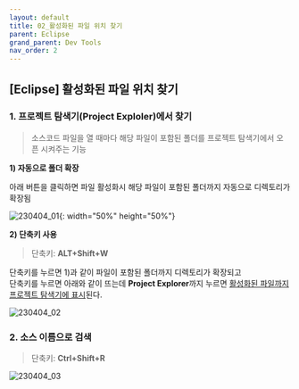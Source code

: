 ```yaml
---
layout: default
title: 02_활성화된 파일 위치 찾기
parent: Eclipse
grand_parent: Dev Tools
nav_order: 2
---
```


## [Eclipse] 활성화된 파일 위치 찾기


### 1. 프로젝트 탐색기(Project Exploler)에서 찾기  

> 소스코드 파일을 열 때마다 해당 파일이 포함된 폴더를 프로젝트 탐색기에서 오픈 시켜주는 기능  

**1) 자동으로 폴더 확장**  
<div class="code-example" markdown="1">

아래 버튼을 클릭하면 파일 활성화시 해당 파일이 포함된 폴더까지 자동으로 디렉토리가 확장됨  

![230404_01](https://user-images.githubusercontent.com/44853626/230548810-78367849-1792-4166-8882-4b0afd8ae5ce.png){: width="50%" height="50%"}

</div>

**2) 단축키 사용**  
<div class="code-example" markdown="1">

> 단축키: **ALT+Shift+W**  

단축키를 누르면 1)과 같이 파일이 포함된 폴더까지 디렉토리가 확장되고  
단축키를 누르면 아래와 같이 뜨는데 **Project Explorer**까지 누르면 <u>활성화된 파일까지 프로젝트 탐색기에 표시</u>된다.  

![230404_02](https://user-images.githubusercontent.com/44853626/230549331-318380bf-62e2-430a-abf2-9c0c3e899360.png)

</div>

### 2. 소스 이름으로 검색  

> 단축키: **Ctrl+Shift+R**  

![230404_03](https://user-images.githubusercontent.com/44853626/230549204-69dec6d1-343e-4b66-a345-5cc30014546a.png)




